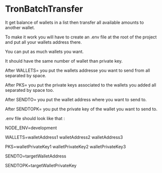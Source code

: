 # TronBatchTransfer
It get balance of wallets in a list then transfer all available amounts to another wallet.

To make it work you will have to create an .env file at the root of the project and put all your wallets address there.

You can put as much wallets you want.

It should have the same number of wallet than private key.

After WALLETS= you put the wallets addresse you want to send from all separated by space.

After PKS= you put the private keys associated to the wallets you added all separated by space too.

After SENDTO= you put the wallet address where you want to send to.

After SENDTOPK= you put the private key of the wallet you want to send to.


.env file should look like that :

 NODE_ENV=development

 WALLETS=walletAddress1 walletAddress2 walletAddress3
 
 PKS=walletPrivateKey1 walletPrivateKey2 walletPrivateKey3
   
 SENDTO=targetWalletAddress

 SENDTOPK=targetWalletPrivateKey
